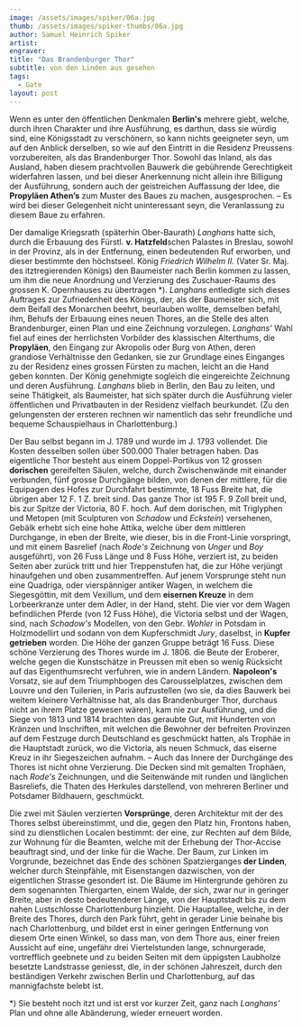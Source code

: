 ```yaml
---
image: /assets/images/spiker/06a.jpg
thumb: /assets/images/spiker-thumbs/06a.jpg
author: Samuel Heinrich Spiker
artist: 
engraver: 
title: "Das Brandenburger Thor"
subtitle: von den Linden aus gesehen
tags:
  - Gate
layout: post
---
```

Wenn es unter den öffentlichen Denkmalen **Berlin's** mehrere giebt, welche, durch ihren Charakter und ihre Ausführung, es darthun, dass sie würdig sind, eine Königsstadt zu verschönern, so kann nichts geeigneter seyn, um auf den Anblick derselben, so wie auf den Eintritt in die Residenz Preussens vorzubereiten, als das Brandenburger Thor. Sowohl das Inland, als das Ausland, haben diesem prachtvollen Bauwerk die gebührende Gerechtigkeit widerfahren lassen, und bei dieser Anerkennung nicht allein ihre Billigung der Ausführung, sondern auch der geistreichen Auffassung der Idee, die **Propyläen Athen’s** zum Muster des Baues zu machen, ausgesprochen. – Es wird bei dieser Gelegenheit nicht uninteressant seyn, die Veranlassung zu diesem Baue zu erfahren.

Der damalige Kriegsrath (späterhin Ober-Baurath) _Langhans_ hatte sich, durch die Erbauung des Fürstl. **v. Hatzfeld**schen Palastes in Breslau, sowohl in der Provinz, als in der Entfernung, einen bedeutenden Ruf erworben, und dieser bestimmte den höchstseel. König _Friedrich Wilhelm II._ (Vater Sr. Maj. des itztregierenden Königs) den Baumeister nach Berlin kommen zu lassen, um ihm die neue Anordnung und Verzierung des Zuschauer-Raums des grossen K. Opernhauses zu übertragen \*). _Langhans_ entledigte sich dieses Auftrages zur Zufriedenheit des Königs, der, als der Baumeister sich, mit dem Beifall des Monarchen beehrt, beurlauben wollte, demselben befahl, ihm, Behufs der Erbauung eines neuen Thores, an die Stelle des alten Brandenburger, einen Plan und eine Zeichnung vorzulegen. _Langhans'_ Wahl fiel auf eines der herrlichsten Vorbilder des klassischen Alterthums, die **Propyläen**, den Eingang zur Akropolis oder Burg von Athen, deren grandiose Verhältnisse den Gedanken, sie zur Grundlage eines Einganges zu der Residenz eines grossen Fürsten zu machen, leicht an die Hand geben konnten. Der König genehmigte sogleich die eingereichte Zeichnung und deren Ausführung. _Langhans_ blieb in Berlin, den Bau zu leiten, und seine Thätigkeit, als Baumeister, hat sich später durch die Ausführung vieler öffentlichen und Privatbauten in der Residenz vielfach beurkundet. (Zu den gelungensten der ersteren rechnen wir namentlich das sehr freundliche und bequeme Schauspielhaus in Charlottenburg.)

Der Bau selbst begann im J. 1789 und wurde im J. 1793 vollendet. Die Kosten desselben sollen über 500.000 Thaler betragen haben. Das eigentliche Thor besteht aus einem Doppel-Portikus von 12 grossen **dorischen** gereifelten Säulen, welche, durch Zwischenwände mit einander verbunden, fünf grosse Durchgänge bilden, von denen der mittlere, für die Equipagen des Hofes zur Durchfahrt bestimmte, 18 Fuss Breite hat, die übrigen aber 12 F. 1 Z. breit sind. Das ganze Thor ist 195 F. 9 Zoll breit und, bis zur Spitze der Victoria, 80 F. hoch. Auf dem dorischen, mit Triglyphen und Metopen (mit Sculpturen von _Schadow_ und _Eckstein_) versehenen, Gebälk erhebt sich eine hohe Attika, welche über dem mittleren Durchgange, in eben der Breite, wie dieser, bis in die Front-Linie vorspringt, und mit einem Basrelief (nach _Rode's_ Zeichnung von _Unger_ und _Boy_ ausgeführt), von 26 Fuss Länge und 8 Fuss Höhe, verziert ist, zu beiden Seiten aber zurück tritt und hier Treppenstufen hat, die zur Höhe verjüngt hinaufgehen und oben zusammentreffen. Auf jenem Vorsprunge steht nun eine Quadriga, oder vierspänniger antiker Wagen, in welchem die Siegesgöttin, mit dem Vexillum, und dem **eisernen Kreuze** in dem Lorbeerkranze unter dem Adler, in der Hand, steht. Die vier vor dem Wagen befindlichen Pferde (von 12 Fuss Höhe), die Victoria selbst und der Wagen, sind, nach _Schadow's_ Modellen, von den Gebr. _Wohler_ in Potsdam in Holzmodellirt und sodann von dem Kupferschmidt _Jury_, daselbst, in **Kupfer getrieben** worden. Die Höhe der ganzen Gruppe beträgt 16 Fuss. Diese schöne Verzierung des Thores wurde im J. 1806. die Beute der Eroberer, welche gegen die Kunstschätze in Preussen mit eben so wenig Rücksicht auf das Eigenthumsrecht verfuhren, wie in andern Ländern. **Napoleon's** Vorsatz, sie auf dem Triumphbogen des Carousselplatzes, zwischen dem Louvre und den Tuilerien, in Paris aufzustellen (wo sie, da dies Bauwerk bei weitem kleinere Verhältnisse hat, als das Brandenburger Thor, durchaus nicht an ihrem Platze gewesen wären), kam nie zur Ausführung, und die Siege von 1813 und 1814 brachten das geraubte Gut, mit Hunderten von Kränzen und Inschriften, mit welchen die Bewohner der befreiten Provinzen auf dem Festzuge durch Deutschland es geschmückt hatten, als Trophäe in die Hauptstadt zurück, wo die Victoria, als neuen Schmuck, das eiserne Kreuz in ihr Siegeszeichen aufnahm. – Auch das Innere der Durchgänge des Thores ist nicht ohne Verzierung. Die Decken sind mit gemalten Trophäen, nach _Rode's_ Zeichnungen, und die Seitenwände mit runden und länglichen Basreliefs, die Thaten des Herkules darstellend, von mehreren Berliner und Potsdamer Bildhauern, geschmückt.

Die zwei mit Säulen verzierten **Vorsprünge**, deren Architektur mit der des Thores selbst übereinstimmt, und die, gegen den Platz hin, Frontons haben, sind zu dienstlichen Localen bestimmt: der eine, zur Rechten auf dem Bilde, zur Wohnung für die Beamten, welche mit der Erhebung der Thor-Accise beauftragt sind, und der linke für die Wache. Der Baum, zur Linken im Vorgrunde, bezeichnet das Ende des schönen Spatzierganges **der Linden**, welcher durch Steinpfähle, mit Eisenstangen dazwischen, von der eigentlichen Strasse gesondert ist. Die Bäume im Hintergrunde gehören zu dem sogenannten Thiergarten, einem Walde, der sich, zwar nur in geringer Breite, aber in desto bedeutenderer Länge, von der Hauptstadt bis zu dem nahen Lustschlosse Charlottenburg hinzieht. Die Hauptallee, welche, in der Breite des Thores, durch den Park führt, geht in gerader Linie beinahe bis nach Charlottenburg, und bildet erst in einer geringen Entfernung von diesem Orte einen Winkel, so dass man, von dem Thore aus, einer freien Aussicht auf eine, ungefähr drei Viertelstunden lange, schnurgerade, vortrefflich geebnete und zu beiden Seiten mit dem üppigsten Laubholze besetzte Landstrasse geniesst, die, in der schönen Jahreszeit, durch den beständigen Verkehr zwischen Berlin und Charlottenburg, auf das mannigfachste belebt ist.

\*) Sie besteht noch itzt und ist erst vor kurzer Zeit, ganz nach _Langhans'_ Plan und ohne alle Abänderung, wieder erneuert worden.
